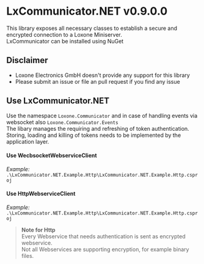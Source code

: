 # LxCommunicator.NET v0.9.0.0
This library exposes all necessary classes to establish a secure and encrypted connection to a Loxone Miniserver.
<br>
LxCommunicator can be installed using NuGet 

## Disclaimer
- Loxone Electronics GmbH doesn't provide any support for this library
- Please submit an issue or file an pull request if you find any issue

## Use LxCommunicator.NET
Use the namespace `Loxone.Communicator` and in case of handling events via websocket also `Loxone.Communicator.Events`
<br>
The libary manages the requiring and refreshing of token authentication. Storing, loading and killing of tokens needs to be implemented by the application layer.

#### Use WecbsocketWebserviceClient
*Example:* `.\LxCommunicator.NET.Example.Http\LxCommunicator.NET.Example.Http.csproj`

#### Use HttpWebserviceClient
*Example:* `.\LxCommunicator.NET.Example.Http\LxCommunicator.NET.Example.Http.csproj`

> **Note for Http**<br>Every Webservice that needs authentication is sent as encrypted webservice.<br>Not all Webservices are supporting encryption, for example binary files.
